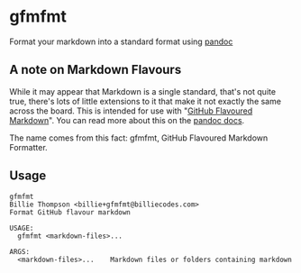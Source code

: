 # gfmfmt

Format your markdown into a standard format using
[pandoc](https://pandoc.org/)

## A note on Markdown Flavours

While it may appear that Markdown is a single standard, that's not quite
true, there's lots of little extensions to it that make it not exactly
the same across the board. This is intended for use with "[GitHub
Flavoured
Markdown](https://docs.github.com/en/github/writing-on-github)". You can
read more about this on the [pandoc
docs](https://pandoc.org/MANUAL.html#markdown-variants).

The name comes from this fact: gfmfmt, GitHub Flavoured Markdown
Formatter.

## Usage

``` shell
gfmfmt
Billie Thompson <billie+gfmfmt@billiecodes.com>
Format GitHub flavour markdown

USAGE:
  gfmfmt <markdown-files>...

ARGS:
  <markdown-files>...    Markdown files or folders containing markdown
```
